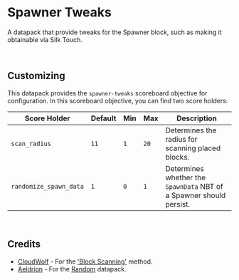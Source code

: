 #   Spawner Tweaks

A datapack that provide tweaks for the Spawner block, such as making it obtainable via Silk Touch.

<br>


##  Customizing

This datapack provides the `spawner-tweaks` scoreboard objective for configuration. In this scoreboard objective, you can find two score holders:

Score Holder         | Default | Min | Max  |Description
---------------------|---------|-----|------|---
`scan_radius`        | `11`    | `1` | `20` | Determines the radius for scanning placed blocks.
`randomize_spawn_data` | `1`     | `0` | `1`  | Determines whether the `SpawnData` NBT of a Spawner should persist.
<br>


##  Credits

* [CloudWolf](https://www.youtube.com/c/CloudWolfMinecraft) - For the ['Block Scanning'](https://www.youtube.com/watch?v=mjn1Y60QcZg) method.
* [Aeldrion](https://github.com/Aeldrion) - For the [Random](https://github.com/Aeldrion/Minecraft-Random) datapack.

